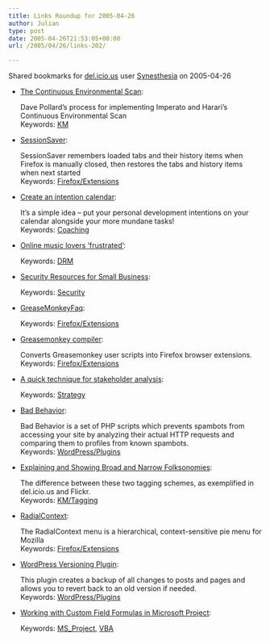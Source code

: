 ```yaml
---
title: Links Roundup for 2005-04-26
author: Julian
type: post
date: 2005-04-26T21:53:05+00:00
url: /2005/04/26/links-202/

---
```

Shared bookmarks for [del.icio.us][1] user  [Synesthesia][2] on 2005-04-26

  * [The Continuous Environmental Scan][3]:
  
    Dave Pollard&#8217;s process for implementing Imperato and Harari&#8217;s Continuous Environmental Scan   
    Keywords: [KM][4]
  * [SessionSaver][5]:
  
    SessionSaver remembers loaded tabs and their history items when Firefox is manually closed, then restores the tabs and history items when next started   
    Keywords: [Firefox/Extensions][6]
  * [Create an intention calendar][7]:
  
    It&#8217;s a simple idea &#8211; put your personal development intentions on your calendar alongside your more mundane tasks!   
    Keywords: [Coaching][8]
  * [Online music lovers &#8216;frustrated&#8217;][9]:
  
       
    Keywords: [DRM][10]

<!--more-->

  * [Security Resources for Small Business][11]:
  
       
    Keywords: [Security][12]
  * [GreaseMonkeyFaq][13]:
  
       
    Keywords: [Firefox/Extensions][6]
  * [Greasemonkey compiler][14]:
  
    Converts Greasemonkey user scripts into Firefox browser extensions.   
    Keywords: [Firefox/Extensions][6]
  * [A quick technique for stakeholder analysis][15]:
  
       
    Keywords: [Strategy][16]
  * [Bad Behavior][17]:
  
    Bad Behavior is a set of PHP scripts which prevents spambots from accessing your site by analyzing their actual HTTP requests and comparing them to profiles from known spambots.   
    Keywords: [WordPress/Plugins][18]
  * [Explaining and Showing Broad and Narrow Folksonomies][19]:
  
    The difference between these two tagging schemes, as exemplified in del.icio.us and Flickr.   
    Keywords: [KM/Tagging][20]
  * [RadialContext][21]:
  
    The RadialContext menu is a hierarchical, context-sensitive pie menu for Mozilla   
    Keywords: [Firefox/Extensions][6]
  * [WordPress Versioning Plugin][22]:
   
    This plugin creates a backup of all changes to posts and pages and allows you to revert back to an old version if needed.   
    Keywords: [WordPress/Plugins][18]
  * [Working with Custom Field Formulas in Microsoft Project][23]:
  
       
    Keywords: [MS_Project][24], [VBA][25]

 [1]: http://del.icio.us/
 [2]: http://del.icio.us/synesthesia
 [3]: http://blogs.salon.com/0002007/2005/04/25.html#a1123 "http://blogs.salon.com/0002007/2005/04/25.html#a1123"
 [4]: http://del.icio.us/synesthesia/KM
 [5]: http://extensionroom.mozdev.org/more-info/sessionsaver "http://extensionroom.mozdev.org/more-info/sessionsaver"
 [6]: http://del.icio.us/synesthesia/Firefox/Extensions
 [7]: http://headrush.typepad.com/creating_passionate_users/ "http://headrush.typepad.com/creating_passionate_users/"
 [8]: http://del.icio.us/synesthesia/Coaching
 [9]: http://news.bbc.co.uk/1/hi/technology/4474143.stm "http://news.bbc.co.uk/1/hi/technology/4474143.stm"
 [10]: http://del.icio.us/synesthesia/DRM
 [11]: http://silverstr.ufies.org/blog/archives/000822.html "http://silverstr.ufies.org/blog/archives/000822.html"
 [12]: http://del.icio.us/synesthesia/Security
 [13]: http://www.dunck.us/collab/GreaseMonkeyFaq "http://www.dunck.us/collab/GreaseMonkeyFaq"
 [14]: http://www.holovaty.com/blog/archive/2005/04/24/2227 "http://www.holovaty.com/blog/archive/2005/04/24/2227"
 [15]: http://www.infosential.com/archives/2005/04/a-quick-technique-for-stakeholder-analysis.php "http://www.infosential.com/archives/2005/04/a-quick-technique-for-stakeholder-analysis.php"
 [16]: http://del.icio.us/synesthesia/Strategy
 [17]: http://www.ioerror.us/software/bad-behavior/ "http://www.ioerror.us/software/bad-behavior/"
 [18]: http://del.icio.us/synesthesia/WordPress/Plugins
 [19]: http://www.personalinfocloud.com/2005/02/explaining_and_.html "http://www.personalinfocloud.com/2005/02/explaining_and_.html"
 [20]: http://del.icio.us/synesthesia/KM/Tagging
 [21]: http://www.radialthinking.de/radialcontext/ "http://www.radialthinking.de/radialcontext/"
 [22]: http://www.watershedstudio.com/portfolio/software/wp-versioning.html "http://www.watershedstudio.com/portfolio/software/wp-versioning.html"
 [23]: http://www.zo-d.com/blog/archives/2005/04/working_with_cu.html "http://www.zo-d.com/blog/archives/2005/04/working_with_cu.html"
 [24]: http://del.icio.us/synesthesia/MS_Project
 [25]: http://del.icio.us/synesthesia/VBA